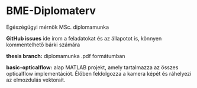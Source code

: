 # BME-Diplomaterv
Egészégügyi mérnök MSc. diplomamunka

**GitHub issues** ide írom a feladatokat és az állapotot is, könnyen kommentelhető bárki számára

**thesis branch:** diplomamunka .pdf formátumban

**basic-opticalflow:** alap MATLAB projekt, amely tartalmazza az összes opticalflow implementációt. Élőben feldolgozza a kamera képét és ráhelyezi az elmozdulás vektorait. 
